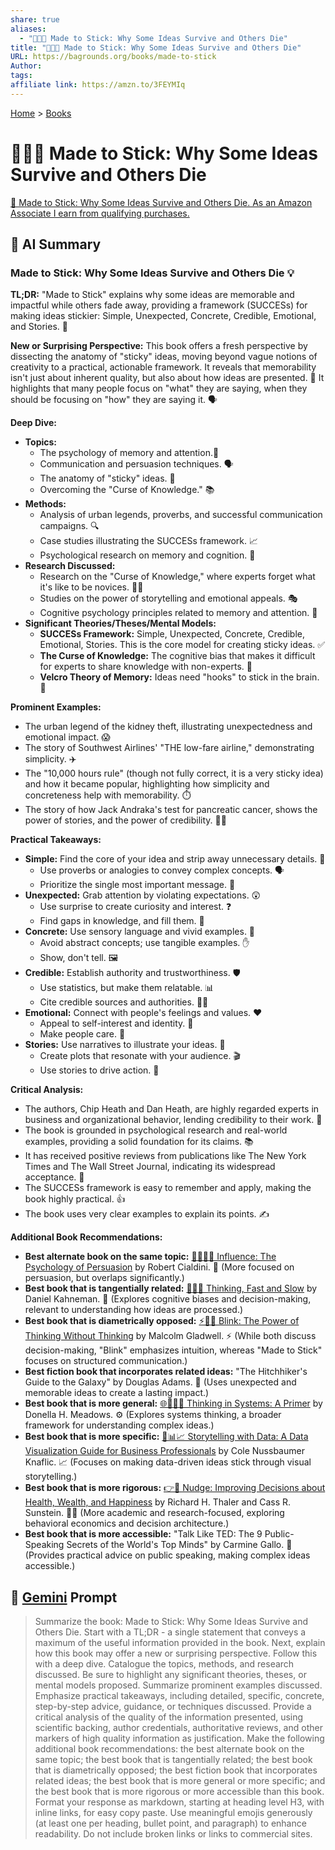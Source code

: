 ```yaml
---
share: true
aliases:
  - "🧠🌱💀 Made to Stick: Why Some Ideas Survive and Others Die"
title: "🧠🌱💀 Made to Stick: Why Some Ideas Survive and Others Die"
URL: https://bagrounds.org/books/made-to-stick
Author: 
tags: 
affiliate link: https://amzn.to/3FEYMIq
---
```

[Home](../index.md) > [Books](./index.md)  
# 🧠🌱💀 Made to Stick: Why Some Ideas Survive and Others Die  
[🛒 Made to Stick: Why Some Ideas Survive and Others Die. As an Amazon Associate I earn from qualifying purchases.](https://amzn.to/3FEYMIq)  
  
## 🤖 AI Summary  
### Made to Stick: Why Some Ideas Survive and Others Die 💡  
  
**TL;DR:** "Made to Stick" explains why some ideas are memorable and impactful while others fade away, providing a framework (SUCCESs) for making ideas stickier: Simple, Unexpected, Concrete, Credible, Emotional, and Stories. 🌟  
  
**New or Surprising Perspective:** This book offers a fresh perspective by dissecting the anatomy of "sticky" ideas, moving beyond vague notions of creativity to a practical, actionable framework. It reveals that memorability isn't just about inherent quality, but also about how ideas are presented. 🤯 It highlights that many people focus on "what" they are saying, when they should be focusing on "how" they are saying it. 🗣️  
  
**Deep Dive:**  
  
* **Topics:**  
    * The psychology of memory and attention.🧠  
    * Communication and persuasion techniques. 🗣️  
    * The anatomy of "sticky" ideas. 🧬  
    * Overcoming the "Curse of Knowledge." 📚  
* **Methods:**  
    * Analysis of urban legends, proverbs, and successful communication campaigns. 🔍  
    * Case studies illustrating the SUCCESs framework. 📈  
    * Psychological research on memory and cognition. 🧪  
* **Research Discussed:**  
    * Research on the "Curse of Knowledge," where experts forget what it's like to be novices. 🧑‍🏫  
    * Studies on the power of storytelling and emotional appeals. 🎭  
    * Cognitive psychology principles related to memory and attention. 💭  
* **Significant Theories/Theses/Mental Models:**  
    * **SUCCESs Framework:** Simple, Unexpected, Concrete, Credible, Emotional, Stories. This is the core model for creating sticky ideas. ✅  
    * **The Curse of Knowledge:** The cognitive bias that makes it difficult for experts to share knowledge with non-experts. 🛑  
    * **Velcro Theory of Memory:** Ideas need "hooks" to stick in the brain. 🧲  
  
**Prominent Examples:**  
  
* The urban legend of the kidney theft, illustrating unexpectedness and emotional impact. 😱  
* The story of Southwest Airlines' "THE low-fare airline," demonstrating simplicity. ✈️  
* The "10,000 hours rule" (though not fully correct, it is a very sticky idea) and how it became popular, highlighting how simplicity and concreteness help with memorability. ⏱️  
* The story of how Jack Andraka's test for pancreatic cancer, shows the power of stories, and the power of credibility. 🧑‍🔬  
  
**Practical Takeaways:**  
  
* **Simple:** Find the core of your idea and strip away unnecessary details. 🎯  
    * Use proverbs or analogies to convey complex concepts. 🗣️  
    * Prioritize the single most important message. 🥇  
* **Unexpected:** Grab attention by violating expectations. 😲  
    * Use surprise to create curiosity and interest. ❓  
    * Find gaps in knowledge, and fill them. 🧩  
* **Concrete:** Use sensory language and vivid examples. 🧱  
    * Avoid abstract concepts; use tangible examples. ✋  
    * Show, don't tell. 🖼️  
* **Credible:** Establish authority and trustworthiness. 🛡️  
    * Use statistics, but make them relatable. 📊  
    * Cite credible sources and authorities. 🧑‍💼  
* **Emotional:** Connect with people's feelings and values. ❤️  
    * Appeal to self-interest and identity. 🙋  
    * Make people care. 🤗  
* **Stories:** Use narratives to illustrate your ideas. 📖  
    * Create plots that resonate with your audience. 🎬  
    * Use stories to drive action. 🚀  
  
**Critical Analysis:**  
  
* The authors, Chip Heath and Dan Heath, are highly regarded experts in business and organizational behavior, lending credibility to their work. 💼  
* The book is grounded in psychological research and real-world examples, providing a solid foundation for its claims. 📚  
* It has received positive reviews from publications like The New York Times and The Wall Street Journal, indicating its widespread acceptance. 📰  
* The SUCCESs framework is easy to remember and apply, making the book highly practical. 👍  
* The book uses very clear examples to explain its points. ✍️  
  
**Additional Book Recommendations:**  
  
* **Best alternate book on the same topic:** [🍃🧠🤝🏼 Influence: The Psychology of Persuasion](./influence.md) by Robert Cialdini. 🧠 (More focused on persuasion, but overlaps significantly.)  
* **Best book that is tangentially related:** [🤔🐇🐢 Thinking, Fast and Slow](./thinking-fast-and-slow.md) by Daniel Kahneman. 💭 (Explores cognitive biases and decision-making, relevant to understanding how ideas are processed.)  
* **Best book that is diametrically opposed:** [⚡🚫💭 Blink: The Power of Thinking Without Thinking](./blink-the-power-of-thinking-without-thinking.md) by Malcolm Gladwell. ⚡ (While both discuss decision-making, "Blink" emphasizes intuition, whereas "Made to Stick" focuses on structured communication.)  
* **Best fiction book that incorporates related ideas:** "The Hitchhiker's Guide to the Galaxy" by Douglas Adams. 🌌 (Uses unexpected and memorable ideas to create a lasting impact.)  
* **Best book that is more general:** [🌐🔗🧠📖 Thinking in Systems: A Primer](./thinking-in-systems.md) by Donella H. Meadows. ⚙️ (Explores systems thinking, a broader framework for understanding complex ideas.)  
* **Best book that is more specific:** [📖📊📈 Storytelling with Data: A Data Visualization Guide for Business Professionals](./storytelling-with-data-a-data-visualization-guide-for-business-professionals.md) by Cole Nussbaumer Knaflic. 📈 (Focuses on making data-driven ideas stick through visual storytelling.)  
* **Best book that is more rigorous:** [👉🤏 Nudge: Improving Decisions about Health, Wealth, and Happiness](./nudge.md) by Richard H. Thaler and Cass R. Sunstein. 🧑‍⚖️ (More academic and research-focused, exploring behavioral economics and decision architecture.)  
* **Best book that is more accessible:** "Talk Like TED: The 9 Public-Speaking Secrets of the World's Top Minds" by Carmine Gallo. 🎤 (Provides practical advice on public speaking, making complex ideas accessible.)  
  
## 💬 [Gemini](https://gemini.google.com) Prompt  
> Summarize the book: Made to Stick: Why Some Ideas Survive and Others Die. Start with a TL;DR - a single statement that conveys a maximum of the useful information provided in the book. Next, explain how this book may offer a new or surprising perspective. Follow this with a deep dive. Catalogue the topics, methods, and research discussed. Be sure to highlight any significant theories, theses, or mental models proposed. Summarize prominent examples discussed. Emphasize practical takeaways, including detailed, specific, concrete, step-by-step advice, guidance, or techniques discussed. Provide a critical analysis of the quality of the information presented, using scientific backing, author credentials, authoritative reviews, and other markers of high quality information as justification. Make the following additional book recommendations: the best alternate book on the same topic; the best book that is tangentially related; the best book that is diametrically opposed; the best fiction book that incorporates related ideas; the best book that is more general or more specific; and the best book that is more rigorous or more accessible than this book. Format your response as markdown, starting at heading level H3, with inline links, for easy copy paste. Use meaningful emojis generously (at least one per heading, bullet point, and paragraph) to enhance readability. Do not include broken links or links to commercial sites.